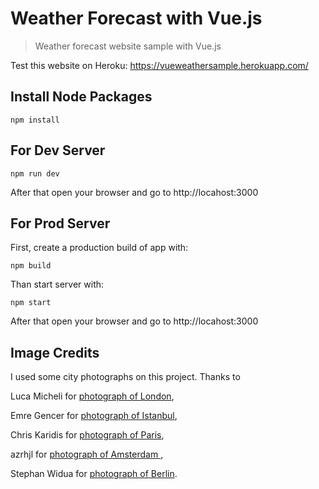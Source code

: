 # Weather Forecast with Vue.js
> Weather forecast website sample with Vue.js

Test this website on Heroku: https://vueweathersample.herokuapp.com/

## Install Node Packages
```
npm install
```

## For Dev Server
```
npm run dev
```
After that open your browser and go to http://locahost:3000

## For Prod Server
First, create a production build of app with:
```
npm build
```
Than start server with:
```
npm start
```
After that open your browser and go to http://locahost:3000

## Image Credits
I used some city photographs on this project.
Thanks to

Luca Micheli for [photograph of London](https://unsplash.com/photos/oyUXVzq-7Po),

Emre Gencer for [photograph of Istanbul](https://unsplash.com/photos/349fg_1XmzY),

Chris Karidis for [photograph of Paris](https://unsplash.com/photos/nnzkZNYWHaU),

azrhjl for [photograph of Amsterdam ](https://unsplash.com/photos/t2hgHV1R7_g),

Stephan Widua for [photograph of Berlin](https://unsplash.com/photos/iPOZf3tQfHA).